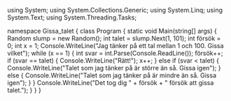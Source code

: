 using System;
using System.Collections.Generic;
using System.Linq;
using System.Text;
using System.Threading.Tasks;

namespace Gissa_talet
{
    class Program
    {
        static void Main(string[] args)
        {
            Random slump = new Random();
            int talet = slump.Next(1, 101);
            int försök = 0;
            int x = 1;
            Console.WriteLine("Jag tänker på ett tal mellan 1 och 100. Gissa vilket");
            while (x == 1)
            {
                int svar = int.Parse(Console.ReadLine());
                försök++;
                if (svar == talet)
                {
                    Console.WriteLine("Rätt!");
                    x++;
                }
                else if (svar < talet)
                {
                    Console.WriteLine("Talet som jag tänker på är större än så. Gissa igen");
                }
                else
                {
                    Console.WriteLine("Talet som jag tänker på är mindre än så. Gissa igen");
                }
            }
            Console.WriteLine("Det tog dig " + försök + " försök att gissa talet.");
        }
    }
}
